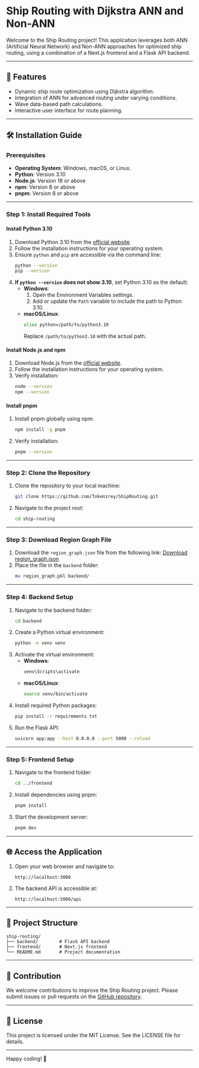 # Ship Routing with Dijkstra ANN and Non-ANN

Welcome to the Ship Routing project! This application leverages both ANN (Artificial Neural Network) and Non-ANN approaches for optimized ship routing, using a combination of a Next.js frontend and a Flask API backend.

---

## 🚀 Features

- Dynamic ship route optimization using Dijkstra algorithm.
- Integration of ANN for advanced routing under varying conditions.
- Wave data-based path calculations.
- Interactive user interface for route planning.

---

## 🛠️ Installation Guide

### Prerequisites

- **Operating System**: Windows, macOS, or Linux.
- **Python**: Version 3.10
- **Node.js**: Version 18 or above
- **npm**: Version 8 or above
- **pnpm**: Version 8 or above

---

### Step 1: Install Required Tools

#### Install Python 3.10

1. Download Python 3.10 from the [official website](https://www.python.org/downloads/release/python-3100/).
2. Follow the installation instructions for your operating system.
3. Ensure `python` and `pip` are accessible via the command line:
   ```bash
   python --version
   pip --version
   ```
4. **If `python --version` does not show 3.10**, set Python 3.10 as the default:
   - **Windows**:
     1. Open the Environment Variables settings.
     2. Add or update the `Path` variable to include the path to Python 3.10.
   - **macOS/Linux**:
     ```bash
     alias python=/path/to/python3.10
     ```
     Replace `/path/to/python3.10` with the actual path.

#### Install Node.js and npm

1. Download Node.js from the [official website](https://nodejs.org/).
2. Follow the installation instructions for your operating system.
3. Verify installation:
   ```bash
   node --version
   npm --version
   ```

#### Install pnpm

1. Install pnpm globally using npm:
   ```bash
   npm install -g pnpm
   ```
2. Verify installation:
   ```bash
   pnpm --version
   ```

---

### Step 2: Clone the Repository

1. Clone the repository to your local machine:
   ```bash
   git clone https://github.com/Tokenzrey/ShipRouting.git
   ```
2. Navigate to the project root:
   ```bash
   cd ship-routing
   ```

---

### Step 3: Download Region Graph File

1. Download the `region_graph.json` file from the following link:
   [Download region_graph.json](https://drive.google.com/file/d/1-4vjD2fLq8ajWKpmBsYY2FEhoUVYW6Or/view?usp=drive_open)
2. Place the file in the `backend` folder:
   ```bash
   mv region_graph.pkl backend/
   ```

---

### Step 4: Backend Setup

1. Navigate to the backend folder:
   ```bash
   cd backend
   ```
2. Create a Python virtual environment:
   ```bash
   python -m venv venv
   ```
3. Activate the virtual environment:
   - **Windows**:
     ```bash
     venv\Scripts\activate
     ```
   - **macOS/Linux**:
     ```bash
     source venv/bin/activate
     ```
4. Install required Python packages:
   ```bash
   pip install -r requirements.txt
   ```
5. Run the Flask API:
   ```bash
   uvicorn app:app --host 0.0.0.0 --port 5000 --reload
   ```

---

### Step 5: Frontend Setup

1. Navigate to the frontend folder:
   ```bash
   cd ../frontend
   ```
2. Install dependencies using pnpm:
   ```bash
   pnpm install
   ```
3. Start the development server:
   ```bash
   pnpm dev
   ```

---

## 🌐 Access the Application

1. Open your web browser and navigate to:
   ```
   http://localhost:3000
   ```
2. The backend API is accessible at:
   ```
   http://localhost:5000/api
   ```

---

## 📂 Project Structure

```
ship-routing/
├── backend/        # Flask API backend
├── frontend/       # Next.js frontend
└── README.md       # Project documentation
```

---

## 🤝 Contribution

We welcome contributions to improve the Ship Routing project. Please submit issues or pull requests on the [GitHub repository](https://github.com/your-repository/ship-routing).

---

## 📄 License

This project is licensed under the MIT License. See the LICENSE file for details.

---

Happy coding! 🚢
